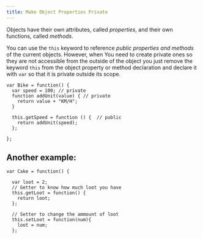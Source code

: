 ```yaml
---
title: Make Object Properties Private
---
```

Objects have their own attributes, called _properties_, and their own functions, called _methods_.

You can use the `this` keyword to reference _public properties and methods_ of the current objects. However, when You need to create private ones so they are not accessible from the outside of the object you just remove the keyword `this` from the object property or method declaration and declare it with `var` so that it is private outside its scope.

    var Bike = function() {
      var speed = 100; // private
      function addUnit(value) { // private
        return value + "KM/H";
      }

      this.getSpeed = function () {  // public
        return addUnit(speed);
      };

    };

## Another example:

    var Cake = function() {

      var loot = 2;
      // Getter to know how much loot you have
      this.getLoot = function() {
        return loot;
      };

      // Setter to change the ammount of loot
      this.setLoot = function(num){
        loot = num;
      };